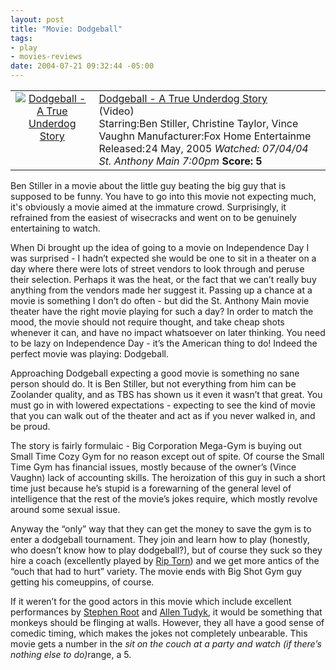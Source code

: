 ```yaml
--- 
layout: post
title: "Movie: Dodgeball"
tags: 
- play
- movies-reviews
date: 2004-07-21 09:32:44 -05:00
---
```

<table>
<tbody>
<tr>
<td align="center" valign="top"><a href="http://www.amazon.com/exec/obidos/ASIN/B0007R4TBC/basezero-20?dev-t=0DKT9N7FZR2FT96TZEG2%26camp=2025%26link_code=sp1"><img class="serendipity_amazonchr_pic" src="http://images.amazon.com/images/P/B0007R4TBC.01.MZZZZZZZ.jpg" alt="Dodgeball - A True Underdog Story" /></a></td>
<td valign="top">
<div class="serendipity_amazonchr_title"><a href="http://www.amazon.com/exec/obidos/ASIN/B0007R4TBC/basezero-20?dev-t=0DKT9N7FZR2FT96TZEG2%26camp=2025%26link_code=sp1">Dodgeball - A True Underdog Story</a></div>
<div class="serendipity_amazonchr_catalog">(Video)</div>
<div class="serendipity_amazonchr_extra">Starring:Ben Stiller, Christine Taylor, Vince Vaughn
Manufacturer:Fox Home Entertainme
Released:24 May, 2005
<em>Watched: 07/04/04 St. Anthony Main 7:00pm</em>
<strong>Score: 5</strong></div></td>
</tr>
</tbody>
</table>
Ben Stiller in a movie about the little guy beating the big guy that is supposed to be funny.  You have to go into this movie not expecting much, it's obviously a movie aimed at the immature crowd.   Surprisingly, it refrained from the easiest of wisecracks and went on to be genuinely entertaining to watch.

<!--more-->

When Di brought up the idea of going to a movie on Independence Day I was surprised - I hadn’t expected she would be one to sit in a theater on a day where there were lots of street vendors to look through and peruse their selection. Perhaps it was the heat, or the fact that we can’t really buy anything from the vendors made her suggest it. Passing up a chance at a movie is something I don’t do often - but did the St. Anthony Main movie theater have the right movie playing for such a day? In order to match the mood, the movie should not require thought, and take cheap shots whenever it can, and have no impact whatsoever on later thinking. You need to be lazy on Independence Day - it’s the American thing to do! Indeed the perfect movie was playing: Dodgeball.

Approaching Dodgeball expecting a good movie is something no sane person should do. It is Ben Stiller, but not everything from him can be Zoolander quality, and as TBS has shown us it even it wasn’t that great. You must go in with lowered expectations - expecting to see the kind of movie that you can walk out of the theater and act as if you never walked in, and be proud.

The story is fairly formulaic - Big Corporation Mega-Gym is buying out Small Time Cozy Gym for no reason except out of spite. Of course the Small Time Gym has financial issues, mostly because of the owner’s (Vince Vaughn) lack of accounting skills. The heroization of this guy in such a short time just because he’s stupid is a forewarning of the general level of intelligence that the rest of the movie’s jokes require, which mostly revolve around some sexual issue.

Anyway the “only” way that they can get the money to save the gym is to enter a dodgeball tournament. They join and learn how to play (honestly, who doesn’t know how to play dodgeball?), but of course they suck so they hire a coach (excellently played by <a href="http://web.archive.org/web/20041011102211/http://www.imdb.com/name/nm0001800/">Rip Torn</a>) and we get more antics of the “ouch that had to hurt” variety. The movie ends with Big Shot Gym guy getting his comeuppins, of course.

If it weren’t for the good actors in this movie which include excellent performances by <a href="http://web.archive.org/web/20041011102211/http://www.imdb.com/name/nm0740535/">Stephen Root</a> and <a href="http://web.archive.org/web/20041011102211/http://www.imdb.com/name/nm0876138/">Allen Tudyk</a>, it would be something that monkeys should be flinging at walls. However, they all have a good sense of comedic timing, which makes the jokes not completely unbearable. This movie gets a number in the <em>sit on the couch at a party and watch (if there’s nothing else to do)</em>range, a 5.
